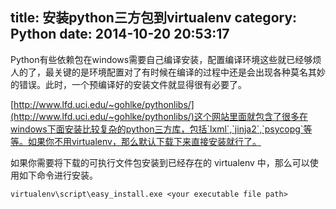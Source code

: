 title: 安装python三方包到virtualenv
category: Python
date: 2014-10-20 20:53:17
---

Python有些依赖包在windows需要自己编译安装，配置编译环境这些就已经够烦人的了，最关键的是环境配置对了有时候在编译的过程中还是会出现各种莫名其妙的错误。此时，一个预编译好的安装文件就显得很有必要了。
<!--more-->

[http://www.lfd.uci.edu/~gohlke/pythonlibs/](http://www.lfd.uci.edu/~gohlke/pythonlibs/)这个网站里面就包含了很多在windows下面安装比较复杂的python三方库，包括`lxml`,`jinja2`,`psycopg`等等。如果你不用virtualenv，那么默认下载下来直接安装就行了。  

如果你需要将下载的可执行文件包安装到已经存在的 virtualenv 中，那么可以使用如下命令进行安装。  

`virtualenv\script\easy_install.exe <your executable file path>`

